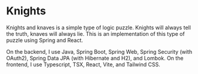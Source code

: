 # Knights

Knights and knaves is a simple type of logic puzzle. Knights will always tell the truth, knaves will always lie. This is an implementation of this type of puzzle using Spring and React.

On the backend, I use Java, Spring Boot, Spring Web, Spring Security (with OAuth2), Spring Data JPA (with Hibernate and H2), and Lombok. On the frontend, I use Typescript, TSX, React, Vite, and Tailwind CSS.